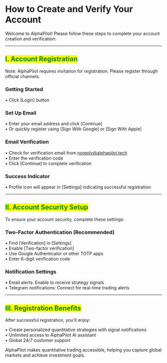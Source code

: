 # How to Create and Verify Your Account

Welcome to AlphaPilot! Please follow these steps to complete your account creation and verification:

***

## <mark style="color:green;">I. Account Registration</mark>

Note: AlphaPilot requires invitation for registration. Please register through official channels.

### Getting Started

• Click \[Login] button

### Set Up Email

• Enter your email address and click \[Continue]\
• Or quickly register using \[Sign With Google] or \[Sign With Apple]

### Email Verification

• Check for verification email from [noreply@alphapilot.tech](mailto:noreply@alphapilot.tech)\
• Enter the verification code\
• Click \[Continue] to complete verification

### Success Indicator

• Profile icon will appear in \[Settings] indicating successful registration

***

## <mark style="color:green;">II. Account Security Setup</mark>

To ensure your account security, complete these settings:

### Two-Factor Authentication (Recommended)

• Find \[Verification] in \[Settings]\
• Enable \[Two-factor verification]\
• Use Google Authenticator or other TOTP apps\
• Enter 6-digit verification code

### Notification Settings

• Email alerts: Enable to receive strategy signals\
• Telegram notifications: Connect for real-time trading alerts

***

## <mark style="color:green;">III. Registration Benefits</mark>

After successful registration, you'll enjoy:

• Create personalized quantitative strategies with signal notifications\
• Unlimited access to AlphaPilot AI assistant\
• Global 24/7 customer support

AlphaPilot makes quantitative trading accessible, helping you capture global markets and achieve investment goals.
